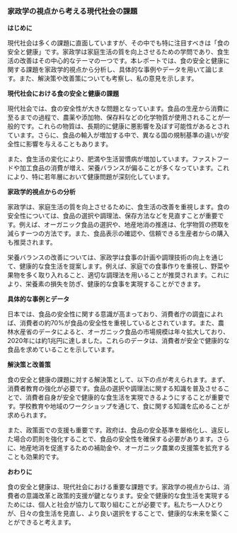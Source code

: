 ### 家政学の視点から考える現代社会の課題

**はじめに**

現代社会は多くの課題に直面していますが、その中でも特に注目すべきは「食の安全と健康」です。家政学は家庭生活の質を向上させるための学問であり、食生活の改善はその中心的なテーマの一つです。本レポートでは、食の安全と健康に関する課題を家政学的視点から分析し、具体的な事例やデータを用いて論じます。また、解決策や改善策についても考察し、私の意見を示します。

**現代社会における食の安全と健康の課題**

現代社会では、食の安全性が大きな問題となっています。食品の生産から消費に至るまでの過程で、農薬や添加物、保存料などの化学物質が使用されることが一般的です。これらの物質は、長期的に健康に悪影響を及ぼす可能性があるとされています。さらに、食品の輸入が増加する中で、異なる国の規制基準の違いが安全性に影響を与えることもあります。

また、食生活の変化により、肥満や生活習慣病が増加しています。ファストフードや加工食品の消費が増え、栄養バランスが偏ることが多くなっています。これにより、特に若年層において健康問題が深刻化しています。

**家政学的視点からの分析**

家政学は、家庭生活の質を向上させるために、食生活の改善を重視します。食の安全性については、食品の選択や調理法、保存方法などを見直すことが重要です。例えば、オーガニック食品の選択や、地産地消の推進は、化学物質の摂取を減らす一つの方法です。また、食品表示の確認や、信頼できる生産者からの購入も推奨されます。

栄養バランスの改善については、家政学は食事の計画や調理技術の向上を通じて、健康的な食生活を提案します。例えば、家庭での食事作りを重視し、野菜や果物を多く取り入れること、適切な調理法を用いることが推奨されます。これにより、栄養素の損失を防ぎ、健康的な食事を実現することができます。

**具体的な事例とデータ**

日本では、食品の安全性に関する意識が高まっており、消費者庁の調査によれば、消費者の約70%が食品の安全性を重視しているとされています。また、農林水産省のデータによると、オーガニック食品の市場規模は年々拡大しており、2020年には約1兆円に達しました。これらのデータは、消費者が安全で健康的な食品を求めていることを示しています。

**解決策と改善策**

食の安全と健康の課題に対する解決策として、以下の点が考えられます。まず、消費者教育の強化が必要です。食品の選択や調理法に関する知識を普及させることで、消費者自身が安全で健康的な食生活を実現できるようにすることが重要です。学校教育や地域のワークショップを通じて、食に関する知識を広めることが求められます。

また、政策面での支援も重要です。政府は、食品の安全基準を厳格化し、違反した場合の罰則を強化することで、食品の安全性を確保する必要があります。さらに、地産地消を促進するための補助金や、オーガニック農業の支援策を拡充することも効果的です。

**おわりに**

食の安全と健康は、現代社会における重要な課題です。家政学の視点からは、消費者の意識改革と政策的支援が鍵となります。安全で健康的な食生活を実現するためには、個人と社会が協力して取り組むことが必要です。私たち一人ひとりが、日々の食生活を見直し、より良い選択をすることで、健康的な未来を築くことができると考えます。